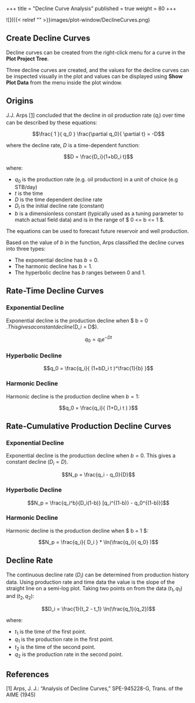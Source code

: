 +++
title = "Decline Curve Analysis"
published = true
weight = 80
+++


![]({{< relref "" >}}images/plot-window/DeclineCurves.png)


## Create Decline Curves

Decline curves can be created from the right-click menu for a curve in the **Plot Project Tree**.

Three decline curves are created, and the values for the decline curves can be inspected visually in the plot and values can be displayed using **Show Plot Data** from the menu inside the plot window.

## Origins

J.J. Arps [[1]](#1) concluded that the decline in oil production rate ($q_i$) over time can be described by these equations:

$$\frac{ 1 }{ q_0 }  \frac{\partial q_0}{ \partial t}  = -D$$

where the decline rate, $D$ is a time-dependent function:

$$D = \frac{D_i}{1+bD_i t}$$

where:

- $q_0$ is the production rate (e.g. oil production) in a unit of choice (e.g STB/day)
- $t$ is the time
- $D$ is the time dependent decline rate
- $D_i$ is the initial decline rate (constant)
- $b$ is a dimensionless constant (typically used as a tuning parameter to match actual field data) and is in the range of $ 0 <= b <= 1 $.

The equations can be used to forecast future reservoir and well production.

Based on the value of $b$ in the function, Arps classified the decline curves into three types:
 - The exponential decline has $b = 0$.
 - The harmonic decline has $b = 1$.
 - The hyperbolic decline has $b$ ranges between 0 and 1.

## Rate-Time Decline Curves


### Exponential Decline

Exponential decline is the production decline when $ b = 0 $. This gives a constant decline  ($D_i = D$).

$$q_0 = q_i e^{-Dt }$$

### Hyperbolic Decline

$$q_0 = \frac{q_i}{ (1+bD_i t )^\frac{1}{b} }$$

### Harmonic Decline

Harmonic decline is the production decline when $b = 1$:

$$q_0 = \frac{q_i}{ (1+D_i t ) }$$



## Rate-Cumulative Production Decline Curves


### Exponential Decline

Exponential decline is the production decline when $b = 0$. This gives a constant decline  ($D_i = D$).

$$N_p = \frac{q_i - q_0}{D}$$

### Hyperbolic Decline

$$N_p = \frac{q_i^b}{D_i(1-b)} [q_i^{(1-b)} - q_0^{(1-b)}]$$

### Harmonic Decline

Harmonic decline is the production decline when $ b = 1 $:

$$N_p = \frac{q_i}{ D_i } * \ln(\frac{q_i}{ q_0} )$$


## Decline Rate

The continuous decline rate ($D_i$) can be determined from production history data. Using production rate and time data the value is the slope of the straight line on a semi-log plot. Taking two points on from the data $(t_1, q_1)$ and $(t_2, q_2)$:

$$D_i = \frac{1}{t_2 - t_1} \ln(\frac{q_1}{q_2})$$

where:
- $t_1$ is the time of the first point.
- $q_1$ is the production rate in the first point.
- $t_2$ is the time of the second point.
- $q_2$ is the production rate in the second point.


## References
<a id="1">[1]</a>
Arps, J. J.: “Analysis of Decline Curves,” SPE-945228-G, Trans. of the AIME (1945)
